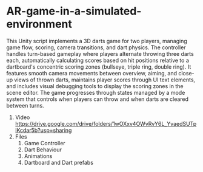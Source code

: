 # AR-game-in-a-simulated-environment

This Unity script implements a 3D darts game for two players, managing game flow, scoring, camera transitions, and dart physics. The controller handles turn-based gameplay where players alternate throwing three darts each, automatically calculating scores based on hit positions relative to a dartboard's concentric scoring zones (bullseye, triple ring, double ring). It features smooth camera movements between overview, aiming, and close-up views of thrown darts, maintains player scores through UI text elements, and includes visual debugging tools to display the scoring zones in the scene editor. The game progresses through states managed by a mode system that controls when players can throw and when darts are cleared between turns.

1. Video <a> https://drive.google.com/drive/folders/1wOXxv4OWvRvY6L_YvaedSUTplKcdar5b?usp=sharing </a>
2. Files
   1. Game Controller
   2. Dart Behaviour
   3. Animations
   4. Dartboard and Dart prefabs

